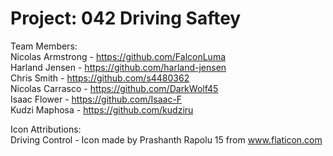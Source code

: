 # Project: 042 Driving Saftey
Team Members: \
Nicolas Armstrong - https://github.com/FalconLuma \
Harland Jensen - https://github.com/harland-jensen \
Chris Smith - https://github.com/s4480362 \
Nicolas Carrasco - https://github.com/DarkWolf45 \
Isaac Flower - https://github.com/Isaac-F \
Kudzi Maphosa - https://github.com/kudziru

Icon Attributions: \
Driving Control - Icon made by Prashanth Rapolu 15 from www.flaticon.com
